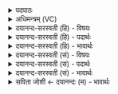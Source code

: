 <details><summary>पदपाठः</summary>

नमः॑। ग॒णेभ्यः॑। ग॒णप॑तिभ्य॒ इति॑ ग॒णप॑तिऽभ्यः। च॒। वः॒। नमः॑। नमः॑। व्राते॑भ्यः। व्रात॑पतिभ्य॒ इति॒ व्रात॑पतिऽभ्यः। च॒। वः॒। नमः॑। नमः॑। गृत्से॑भ्यः। गृ॒त्सप॑तिभ्य॒ इति॒ गृत्स॑पतिऽभ्यः। च॒। वः॒। नमः॑। नमः॑। विरू॑पेभ्य॒ इति॒ विऽरू॑पेभ्यः। वि॒श्वरू॑पेभ्य॒ इति॑ वि॒श्वऽरू॑पेभ्यः। च॒। वः॒। नमः॑। २५।
</details>

<details><summary>अधिमन्त्रम् (VC)</summary>

- रुद्रा देवताः
- कुत्स ऋषिः
- भुरिक् शक्वरी
- धैवतः
</details>

<details><summary>दयानन्द-सरस्वती (हि) - विषयः</summary>

फिर वही विषय अगले मन्त्र में कहा है ॥
</details>

<details><summary>दयानन्द-सरस्वती (हि) - पदार्थः</summary>

पदार्थान्वयभाषाः -  हे मनुष्यो ! जैसे हम लोग (गणेभ्यः) सेवकों को (नमः) अन्न (च) और (गणपतिभ्यः) सेवकों के रक्षक (वः) तुम लोगों को (नमः) अन्न देवें (व्रातेभ्यः) मनुष्यों का (नमः) सत्कार (च) और (व्रातपतिभ्यः) मनुष्यों के रक्षक (वः) तुम्हारा (नमः) सत्कार (गृत्सेभ्यः) पदार्थों के गुणों को प्रकट करनेवाले विद्वानों का (नमः) सत्कार (च) तथा (गृत्सपतिभ्यः) बुद्धिमानों के रक्षक (वः) तुम लोगों का (नमः) सत्कार (विरूपेभ्यः) विविधरूपवालों का (नमः) सत्कार (च) और (विश्वरूपेभ्यः) सब रूपों से युक्त (वः) तुम लोगों का (नमः) सत्कार करें, वैसे तुम लोग भी देओ, सत्कार करो ॥२५ ॥
</details>

<details><summary>दयानन्द-सरस्वती (हि) - भावार्थः</summary>

भावार्थभाषाः -  सब मनुष्य सम्पूर्ण प्राणियों का उपकार, विद्वानों का सङ्ग, समग्र शोभा और विद्याओं को धारण करके सन्तुष्ट हों ॥२५ ॥
</details>

<details><summary>दयानन्द-सरस्वती (सं) - विषयः</summary>

पुनस्तमेव विषयमाह ॥
</details>

<details><summary>दयानन्द-सरस्वती (सं) - पदार्थः</summary>

पदार्थान्वयभाषाः -  हे मनुष्याः ! यथा वयं गणेभ्यो नमो गणपतिभ्यश्च वो नमो व्रातेभ्यो नमो व्रातपतिभ्यश्च वो नमो गृत्सेभ्यो नमो गृत्सपतिभ्यश्च वो नमो विरूपेभ्यो नमो विश्वरूपेभ्यश्च वो नमो दद्याम कुर्य्याम च तथा युष्माभिरपि दातव्यं कर्त्तव्यं च ॥२५ ॥
</details>

<details><summary>दयानन्द-सरस्वती (सं) - भावार्थः</summary>

भावार्थभाषाः -  सर्वे जना अखिलप्राण्युपकारं विद्वत्सङ्गं समग्रां श्रियं विद्याश्च धृत्वा सन्तुष्यन्तु ॥२५ ॥
</details>

<details><summary>सविता जोशी ← दयानन्दः (म) - भावार्थः</summary>

भावार्थभाषाः -  सर्व माणसांनी सर्व प्राण्यांवर उपकार करावा. विद्वानांच्या संगतीने विद्या प्राप्त करून शोभयमान व्हावे व संतुष्ट रहावे.
</details>
